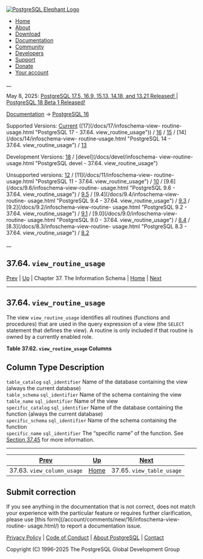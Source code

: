 [ ![PostgreSQL Elephant Logo](/media/img/about/press/elephant.png) ](/)

  * [Home](/ "Home")
  * [About](/about/ "About")
  * [Download](/download/ "Download")
  * [Documentation](/docs/ "Documentation")
  * [Community](/community/ "Community")
  * [Developers](/developer/ "Developers")
  * [Support](/support/ "Support")
  * [Donate](/about/donate/ "Donate")
  * [Your account](/account/ "Your account")

__

May 8, 2025: [ PostgreSQL 17.5, 16.9, 15.13, 14.18, and 13.21 Released! ](/about/news/postgresql-175-169-1513-1418-and-1321-released-3072/) | [ PostgreSQL 18 Beta 1 Released! ](/about/news/postgresql-18-beta-1-released-3070/)

[Documentation](/docs/ "Documentation") -> [PostgreSQL
16](/docs/16/index.html)

Supported Versions: [Current](/docs/current/infoschema-view-routine-usage.html
"PostgreSQL 17 - 37.64. view_routine_usage") ([17](/docs/17/infoschema-view-
routine-usage.html "PostgreSQL 17 - 37.64. view_routine_usage")) /
[16](/docs/16/infoschema-view-routine-usage.html "PostgreSQL 16 -
37.64. view_routine_usage") / [15](/docs/15/infoschema-view-routine-usage.html
"PostgreSQL 15 - 37.64. view_routine_usage") / [14](/docs/14/infoschema-view-
routine-usage.html "PostgreSQL 14 - 37.64. view_routine_usage") /
[13](/docs/13/infoschema-view-routine-usage.html "PostgreSQL 13 -
37.64. view_routine_usage")

Development Versions: [18](/docs/18/infoschema-view-routine-usage.html
"PostgreSQL 18 - 37.64. view_routine_usage") / [devel](/docs/devel/infoschema-
view-routine-usage.html "PostgreSQL devel - 37.64. view_routine_usage")

Unsupported versions: [12](/docs/12/infoschema-view-routine-usage.html
"PostgreSQL 12 - 37.64. view_routine_usage") / [11](/docs/11/infoschema-view-
routine-usage.html "PostgreSQL 11 - 37.64. view_routine_usage") /
[10](/docs/10/infoschema-view-routine-usage.html "PostgreSQL 10 -
37.64. view_routine_usage") / [9.6](/docs/9.6/infoschema-view-routine-
usage.html "PostgreSQL 9.6 - 37.64. view_routine_usage") /
[9.5](/docs/9.5/infoschema-view-routine-usage.html "PostgreSQL 9.5 -
37.64. view_routine_usage") / [9.4](/docs/9.4/infoschema-view-routine-
usage.html "PostgreSQL 9.4 - 37.64. view_routine_usage") /
[9.3](/docs/9.3/infoschema-view-routine-usage.html "PostgreSQL 9.3 -
37.64. view_routine_usage") / [9.2](/docs/9.2/infoschema-view-routine-
usage.html "PostgreSQL 9.2 - 37.64. view_routine_usage") /
[9.1](/docs/9.1/infoschema-view-routine-usage.html "PostgreSQL 9.1 -
37.64. view_routine_usage") / [9.0](/docs/9.0/infoschema-view-routine-
usage.html "PostgreSQL 9.0 - 37.64. view_routine_usage") /
[8.4](/docs/8.4/infoschema-view-routine-usage.html "PostgreSQL 8.4 -
37.64. view_routine_usage") / [8.3](/docs/8.3/infoschema-view-routine-
usage.html "PostgreSQL 8.3 - 37.64. view_routine_usage") /
[8.2](/docs/8.2/infoschema-view-routine-usage.html "PostgreSQL 8.2 -
37.64. view_routine_usage")

__

37.64. `view_routine_usage`  
---  
[Prev](infoschema-view-column-usage.html "37.63. view_column_usage")  | [Up](information-schema.html "Chapter 37. The Information Schema") | Chapter 37. The Information Schema | [Home](index.html "PostgreSQL 16.9 Documentation") |  [Next](infoschema-view-table-usage.html "37.65. view_table_usage")  
  
* * *

## 37.64. `view_routine_usage` #

The view `view_routine_usage` identifies all routines (functions and
procedures) that are used in the query expression of a view (the `SELECT`
statement that defines the view). A routine is only included if that routine
is owned by a currently enabled role.

**Table  37.62. `view_routine_usage` Columns**

Column Type Description  
---  
`table_catalog` `sql_identifier` Name of the database containing the view
(always the current database)  
`table_schema` `sql_identifier` Name of the schema containing the view  
`table_name` `sql_identifier` Name of the view  
`specific_catalog` `sql_identifier` Name of the database containing the
function (always the current database)  
`specific_schema` `sql_identifier` Name of the schema containing the function  
`specific_name` `sql_identifier` The “specific name” of the function. See
[Section 37.45](infoschema-routines.html "37.45. routines") for more
information.  
  
  

* * *

[Prev](infoschema-view-column-usage.html "37.63. view_column_usage")  | [Up](information-schema.html "Chapter 37. The Information Schema") |  [Next](infoschema-view-table-usage.html "37.65. view_table_usage")  
---|---|---  
37.63. `view_column_usage`  | [Home](index.html "PostgreSQL 16.9 Documentation") |  37.65. `view_table_usage`  
  
## Submit correction

If you see anything in the documentation that is not correct, does not match
your experience with the particular feature or requires further clarification,
please use [this form](/account/comments/new/16/infoschema-view-routine-
usage.html/) to report a documentation issue.

[Privacy Policy](/about/privacypolicy) | [Code of Conduct](/about/policies/coc/) | [About PostgreSQL](/about/) | [Contact](/about/contact/)  

Copyright (C) 1996-2025 The PostgreSQL Global Development Group


